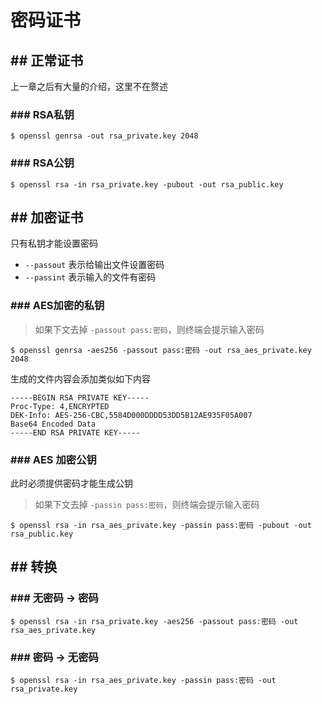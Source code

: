 # 密码证书

## ## 正常证书

上一章之后有大量的介绍，这里不在赘述

### ### RSA私钥
```
$ openssl genrsa -out rsa_private.key 2048
```

### ### RSA公钥
```
$ openssl rsa -in rsa_private.key -pubout -out rsa_public.key
```

## ## 加密证书

只有私钥才能设置密码

- `--passout` 表示给输出文件设置密码
- `--passint` 表示输入的文件有密码

### ### AES加密的私钥

> 如果下文去掉 `-passout pass:密码`，则终端会提示输入密码

```
$ openssl genrsa -aes256 -passout pass:密码 -out rsa_aes_private.key 2048
```

生成的文件内容会添加类似如下内容

```
-----BEGIN RSA PRIVATE KEY-----
Proc-Type: 4,ENCRYPTED
DEK-Info: AES-256-CBC,5584D000DDDD53DD5B12AE935F05A007
Base64 Encoded Data
-----END RSA PRIVATE KEY-----
```

### ### AES 加密公钥

此时必须提供密码才能生成公钥

> 如果下文去掉 `-passin pass:密码`，则终端会提示输入密码

```
$ openssl rsa -in rsa_aes_private.key -passin pass:密码 -pubout -out rsa_public.key
```
## ## 转换

### ### 无密码 -> 密码

```
$ openssl rsa -in rsa_private.key -aes256 -passout pass:密码 -out rsa_aes_private.key
```

### ### 密码 -> 无密码

```
$ openssl rsa -in rsa_aes_private.key -passin pass:密码 -out rsa_private.key
```




